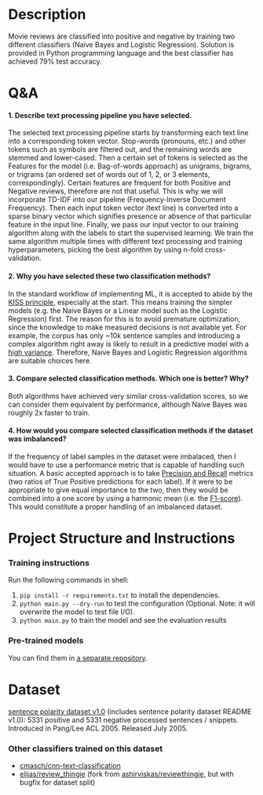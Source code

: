 
# Description
Movie reviews are classified into positive and negative by training two different classifiers (Naive Bayes and Logistic Regression). Solution is provided in Python programming language and the best classifier has achieved 79% test accuracy.

# Q&A
#### 1. Describe text processing pipeline you have selected.
The selected text processing pipeline starts by transforming each text line into a corresponding token vector. Stop-words (pronouns, etc.) and other tokens such as symbols are filtered out, and the remaining words are stemmed and lower-cased. Then a certain set of tokens is selected as the Features for the model (i.e. Bag-of-words approach) as unigrams, bigrams, or trigrams (an ordered set of words out of 1, 2, or 3 elements, correspondingly). Certain features are frequent for both Positive and Negative reviews, therefore are not that useful. This is why we will incorporate TD-IDF into our pipeline (Frequency-Inverse Document Frequency). Then each input token vector (text line) is converted into a sparse binary vector which signifies presence or absence of that particular feature in the input line. Finally, we pass our input vector to our training algorithm along with the labels to start the supervised learning. We train the same algorithm multiple times with different text processing and training hyperparameters, picking the best algorithm by using n-fold cross-validation.
#### 2. Why you have selected these two classification methods?
In the standard workflow of implementing ML, it is accepted to abide by the [KISS principle](https://en.wikipedia.org/wiki/KISS_principle), especially at the start. This means training the simpler models (e.g. the Naive Bayes or a Linear model such as the Logistic Regression) first. The reason for this is to avoid premature optimization, since the knowledge to make measured decisions is not available yet. For example, the corpus has only ~10k sentence samples and introducing a complex algorithm right away is likely to result in a predictive model with a [high variance](https://en.wikipedia.org/wiki/Bias–variance_tradeoff). Therefore, Naive Bayes and Logistic Regression algorithms are suitable choices here.
#### 3. Compare selected classification methods. Which one is better? Why?
Both algorithms have achieved very similar cross-validation scores, so we can consider them equivalent by performance, although Naive Bayes was roughly 2x faster to train.
#### 4. How would you compare selected classification methods if the dataset was imbalanced?
If the frequency of label samples in the dataset were imbalaced, then I would have to use a performance metric that is capable of handling such situation. A basic accepted approach is to take [Precision and Recall](https://en.wikipedia.org/wiki/Precision_and_recall) metrics (two ratios of True Positive predictions for each label). If it were to be appropriate to give equal importance to the two, then they would be combined into a one score by using a harmonic mean (i.e. the [F1-score](https://en.wikipedia.org/wiki/F1_score)). This would constitute a proper handling of an imbalanced dataset.

# Project Structure and Instructions

### Training instructions
Run the following commands in shell:
1. `pip install -r requirements.txt` to install the dependencies.
2. `python main.py --dry-run` to test the configuration (Optional. Note: it will overwrite the model to test file I/O).
3. `python main.py` to train the model and see the evaluation results

### Pre-trained models
You can find them in [a separate repository](https://github.com/Elijas/movie-review-sentiment-polarity-classifier-model). 

# Dataset
[sentence polarity dataset v1.0](https://www.cs.cornell.edu/people/pabo/movie-review-data/) (includes sentence polarity dataset README v1.0): 5331 positive and 5331 negative processed sentences / snippets. Introduced in Pang/Lee ACL 2005. Released July 2005.

### Other classifiers trained on this dataset
- [cmasch/cnn-text-classification](https://github.com/cmasch/cnn-text-classification)
- [elijas/review_thingie](https://github.com/elijas/review_thingie) (fork from [ashirviskas/reviewthingie](https://github.com/ashirviskas/review_thingie), but with bugfix for dataset split)
